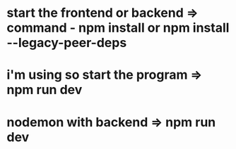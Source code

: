 # start the frontend or backend =>  command -  npm install or npm install --legacy-peer-deps
# i'm using so start the program => npm run dev
#  nodemon with backend => npm run dev